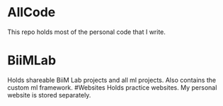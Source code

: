 # AllCode
This repo holds most of the personal code that I write.
# BiiMLab
Holds shareable BiiM Lab projects and all ml projects. Also contains the custom ml framework.
#Websites
Holds practice websites. My personal website is stored separately.
